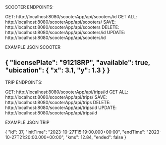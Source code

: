 SCOOTER ENDPOINTS:

GET: http://localhost:8080/scooterApp/api/scooters/id
GET ALL: http://localhost:8080/scooterApp/api/scooters/
SAVE: http://localhost:8080/scooterApp/api/scooters
DELETE: http://localhost:8080/scooterApp/api/scooters/id
UPDATE: http://localhost:8080/scooterApp/api/scooters/id

EXAMPLE JSON SCOOTER

{
"licensePlate": "91218RP",
"available": true,
"ubication": {
"x": 3.1,
"y": 1.3
}
}
--------------------------------------------------------------------------------------
TRIP ENDPOINTS:

GET: http://localhost:8080/scooterApp/api/trips/id
GET ALL: http://localhost:8080/scooterApp/api/trips/
SAVE: http://localhost:8080/scooterApp/api/trips
DELETE: http://localhost:8080/scooterApp/api/trips/id
UPDATE: http://localhost:8080/scooterApp/api/trips/id

EXAMPLE JSON TRIP

{
"id": 37,
"initTime": "2023-10-27T15:19:00.000+00:00",
"endTime": "2023-10-27T21:20:00.000+00:00",
"kms": 12.84,
"ended": false
}